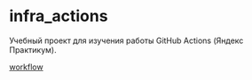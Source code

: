 # infra_actions
Учебный проект для изучения работы GitHub Actions (Яндекс Практикум).


[workflow](https://github.com/KrasnovValentin/infra_actions/actions/workflows/main.yml/badge.svg)
